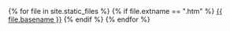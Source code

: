 {% for file in site.static_files %}
{% if file.extname == ".htm" %}
[{{ file.basename }}]({{site.baseurl}}/{{file.basename}}.html)
{% endif %}
{% endfor %}
